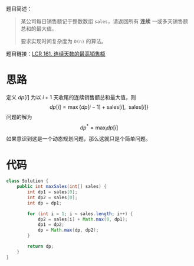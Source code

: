 题目简述：

> 某公司每日销售额记于整数数组 `sales`，请返回所有 **连续** 一或多天销售额总和的最大值。
>
> 要求实现时间复杂度为 `O(n)` 的算法。

题目链接：[LCR 161. 连续天数的最高销售额](https://leetcode.cn/problems/lian-xu-zi-shu-zu-de-zui-da-he-lcof/)

# 思路

定义 $dp[i]$ 为以 $i+1$ 天收尾的连续销售额总和最大值，则
$$
dp[i]=\max\big\{dp[i-1]+\mathrm{sales}[i],\ \ \mathrm{sales}[i]\big\}
$$
问题的解为
$$
dp^{\ast}=\max_{i}dp[i]
$$
如果意识到这是一个动态规划问题，那么这就只是个简单问题。

# 代码

```java
class Solution {
    public int maxSales(int[] sales) {
        int dp1 = sales[0];
        int dp2 = sales[0];
        int dp = dp1;

        for (int i = 1; i < sales.length; i++) {
            dp2 = sales[i] + Math.max(0, dp1);
            dp1 = dp2;
            dp = Math.max(dp, dp2);
        }

        return dp;
    }
}
```

